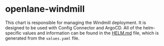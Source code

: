# openlane-windmill

This chart is responsible for managing the Windmill deployment. It is designed to be used with Config Connector and ArgoCD. All of the helm-specific values and information can be found in the [HELM.md](HELM.md) file, which is generated from the `values.yaml` file.
